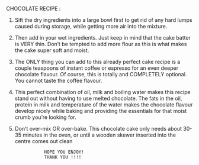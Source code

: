 CHOCOLATE RECIPE :


1. Sift the dry ingredients into a large bowl first to get rid of any hard lumps caused during storage, while getting more air into the mixture.

2. Then add in your wet ingredients. Just keep in mind that the cake batter is VERY thin. Don’t be tempted to add more flour as this is what makes the cake super soft and moist.

3. The ONLY thing you can add to this already perfect cake recipe is a couple teaspoons of instant coffee or espresso for an even deeper chocolate flavour. Of course, this is totally and COMPLETELY optional. You cannot taste the coffee flavour.

4. This perfect combination of oil, milk and boiling water makes this recipe stand out without having to use melted chocolate. The fats in the oil, protein in milk and temperature of the water makes the chocolate flavour develop nicely while baking and providing the essentials for that moist crumb you’re looking for.

5. Don’t over-mix OR over-bake. This chocolate cake only needs about 30-35 minutes in the oven, or until a wooden skewer inserted into the centre comes out clean

                  HOPE YOU ENJOY!
                  THANK YOU !!!!